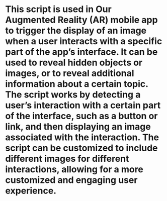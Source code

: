 # This script is used in Our Augmented Reality (AR) mobile app to trigger the display of an image when a user interacts with a specific part of the app’s interface. It can be used to reveal hidden objects or images, or to reveal additional information about a certain topic. The script works by detecting a user’s interaction with a certain part of the interface, such as a button or link, and then displaying an image associated with the interaction. The script can be customized to include different images for different interactions, allowing for a more customized and engaging user experience.
